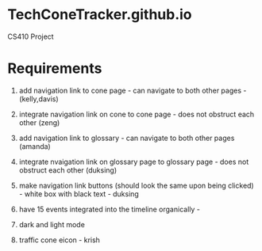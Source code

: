 # TechConeTracker.github.io
CS410 Project




# Requirements

1. add navigation link to cone page - can navigate to both other pages - (kelly,davis)
2. integrate navigation link on cone to cone page - does not obstruct each other (zeng)
3. add navigation link to glossary - can navigate to both other pages (amanda)
4. integrate nvaigation link on glossary page to glossary page - does not obstruct each other (duksing)

5. make navigation link buttons (should look the same upon being clicked) - white box with black text - duksing
6. have 15 events integrated into the timeline organically -

7. dark and light mode 
8. traffic cone eicon - krish